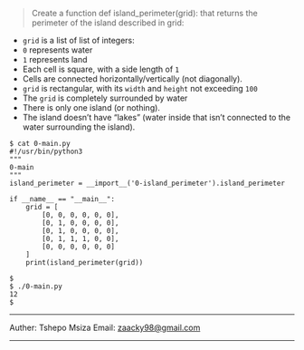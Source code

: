 > Create a function def island_perimeter(grid): that returns the perimeter of the island described in grid:

- `grid` is a list of list of integers:
- `0` represents water
- `1` represents land
- Each cell is square, with a side length of `1`
- Cells are connected horizontally/vertically (not diagonally).
- `grid` is rectangular, with its `width` and `height` not exceeding `100`
- The `grid` is completely surrounded by water
- There is only one island (or nothing).
- The island doesn’t have “lakes” (water inside that isn’t connected to the water surrounding the island).

```
$ cat 0-main.py
#!/usr/bin/python3
"""
0-main
"""
island_perimeter = __import__('0-island_perimeter').island_perimeter

if __name__ == "__main__":
    grid = [
        [0, 0, 0, 0, 0, 0],
        [0, 1, 0, 0, 0, 0],
        [0, 1, 0, 0, 0, 0],
        [0, 1, 1, 1, 0, 0],
        [0, 0, 0, 0, 0, 0]
    ]
    print(island_perimeter(grid))

$ 
$ ./0-main.py
12
$ 
```

----------------------------------------------------------------------------------------------------------------------------------------------------------------------

Auther: Tshepo Msiza
Email: zaacky98@gmail.com

----------------------------------------------------------------------------------------------------------------------------------------------------------------------
